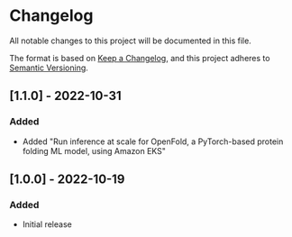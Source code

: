 # Changelog

All notable changes to this project will be documented in this file.

The format is based on [Keep a Changelog](https://keepachangelog.com/en/1.0.0/),
and this project adheres to [Semantic Versioning](https://semver.org/spec/v2.0.0.html).

## [1.1.0] - 2022-10-31

### Added

- Added "Run inference at scale for OpenFold, a PyTorch-based protein folding ML model, using Amazon EKS"

## [1.0.0] - 2022-10-19

### Added

- Initial release
